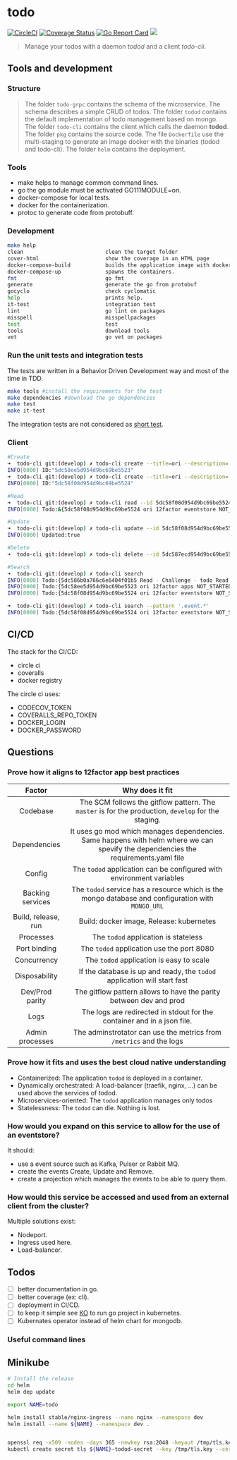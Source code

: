 # todo

[![CircleCI](https://circleci.com/gh/sjeandeaux/todo.svg?style=svg)](https://circleci.com/gh/sjeandeaux/todo)
[![Coverage Status](https://coveralls.io/repos/github/sjeandeaux/todo/badge.svg?branch=master)](https://coveralls.io/github/sjeandeaux/todo?branch=master)
[![Go Report Card](https://goreportcard.com/badge/github.com/sjeandeaux/todo)](https://goreportcard.com/report/github.com/sjeandeaux/todo)
[![](https://images.microbadger.com/badges/image/sjeandeaux/todo.svg)](https://microbadger.com/images/sjeandeaux/todo)

> Manage your todos with a daemon *todod* and a client *todo-cli*.

## Tools and development

### Structure

> The folder `todo-grpc` contains the schema of the microservice. The schema describes a simple CRUD of todos.
> The folder `todod` contains the default implementation of todo management based on mongo.
> The folder `todo-cli` contains the client which calls the daemon **todod**.
> The folder `pkg` contains the source code.
> The file `Dockerfile` use the multi-staging to generate an image docker with the binaries (todod and todo-cli).
> The folder `helm` contains the deployment.

### Tools

* make helps to manage common command lines.
* go the go module must be activated GO111MODULE=on.
* docker-compose for local tests.
* docker for the containerization.
* protoc to generate code from protobuff.

### Development

```sh
make help
clean                          clean the target folder
cover-html                     show the coverage in an HTML page
docker-compose-build           builds the application image with docker-compose.
docker-compose-up              spawns the containers.
fmt                            go fmt
generate                       generate the go from protobuf
gocyclo                        check cyclomatic
help                           prints help.
it-test                        integration test
lint                           go lint on packages
misspell                       misspellpackages
test                           test
tools                          download tools
vet                            go vet on packages
```

### Run the unit tests and integration tests

The tests are written in a Behavior Driven Development way and most of the time in TDD.

```sh
make tools #install the requirements for the test
make dependencies #download the go dependencies
make test
make it-test
```

The integration tests are not considered as [short test](https://golang.org/pkg/testing/#hdr-Skipping).

### Client

```bash
#Create
➜  todo-cli git:(develop) ✗ todo-cli create --title=ori --description='12factor apps' --state=NOT_STARTED --tags="job" --reminder=$(date +%s)
INFO[0000] ID:"5dc58ee5d954d9bc69be5523"
➜  todo-cli git:(develop) ✗ todo-cli create --title=ori --description='12factor eventstore' --state=NOT_STARTED --tags="job" --reminder=$(date +%s)
INFO[0000] ID:"5dc58f08d954d9bc69be5524"

#Read
➜  todo-cli git:(develop) ✗ todo-cli read --id 5dc58f08d954d9bc69be5524
INFO[0000] Todo:&{5dc58f08d954d9bc69be5524 ori 12factor eventstore NOT_STARTED [job golang] 1573228462}

#Update
➜  todo-cli git:(develop) ✗ todo-cli update --id 5dc58f08d954d9bc69be5524 --title=ori --description='12factor eventstore' --state=NOT_STARTED --tags="job,golang" --reminder=$(date +%s)
INFO[0000] Updated:true

#Delete
➜  todo-cli git:(develop) ✗ todo-cli delete --id 5dc587ecd954d9bc69be5522                                                                                                   INFO[0000] Deleted:true

#Search
➜  todo-cli git:(develop) ✗ todo-cli search
INFO[0000] Todo:{5dc586b0a766c6e6404f01b5 Read - Challenge - todo Read - Should create a micro service with 12factor DONE [golang 12factor k8s] 1573046180}
INFO[0000] Todo:{5dc58ee5d954d9bc69be5523 ori 12factor apps NOT_STARTED [job] 1573228261}
INFO[0000] Todo:{5dc58f08d954d9bc69be5524 ori 12factor eventstore NOT_STARTED [job] 1573228296}

➜  todo-cli git:(develop) ✗ todo-cli search --pattern '.event.*'
INFO[0000] Todo:{5dc58f08d954d9bc69be5524 ori 12factor eventstore NOT_STARTED [job] 1573228296}
```


## CI/CD

The stack for the CI/CD:
* circle ci
* coveralls
* docker registry

The circle ci uses:
 * CODECOV_TOKEN
 * COVERALLS_REPO_TOKEN
 * DOCKER_LOGIN
 * DOCKER_PASSWORD

## Questions

### Prove how it aligns to 12factor app best practices

|Factor|Why does it fit|
|:----------:|:----------:|
|Codebase|The SCM follows the gitflow pattern. The `master` is for the production, `develop` for the staging. |
|Dependencies|It uses go mod which manages dependencies. Same happens with helm where we can spevify the dependencies the requirements.yaml file|
|Config|The `todod` application can be configured with environment variables|
|Backing services|The `todod` service has a resource which is the mongo database and configuration with `MONGO_URL`|
|Build, release, run|Build: docker image, Release: kubernetes|
|Processes|The `todod` application is stateless|
|Port binding|The `todod` application use the port 8080|
|Concurrency|The `todod` application is easy to scale|
|Disposability|If the database is up and ready, the `todod` application will start fast |
|Dev/Prod parity|The gitflow pattern allows to have the parity between dev and prod|
|Logs|The logs are redirected in stdout for the container and in a json file.|
|Admin processes|The adminstrotator can use the metrics from `/metrics` and the logs|


### Prove how it fits and uses the best cloud native understanding

* Containerized: The application `todod` is deployed in a container.
* Dynamically orchestrated: A load-balancer (traefik, nginx, ...) can be used above the services of todod.
* Microservices-oriented: The `todod` application manages only todos
* Statelessness: The `todod` can die. Nothing is lost.

### How would you expand on this service to allow for the use of an eventstore?

It should:
* use a event source such as Kafka, Pulser or Rabbit MQ.
* create the events Create, Update and Remove.
* create a projection which manages the events to be able to query them.


### How would this service be accessed and used from an external client from the cluster?

Multiple solutions exist:
* Nodeport.
* Ingress used here.
* Load-balancer.

## Todos

- [ ] better documentation in go.
- [ ] better coverage (ex: cli).
- [ ] deployment in CI/CD.
- [ ] to keep it simple see [KO](https://github.com/google/ko) to run go project in kubernetes.
- [ ] Kubernates operator instead of helm chart for mongodb.

### Useful command lines

## Minikube

```bash
# Install the release
cd helm
helm dep update

export NAME=todo

helm install stable/nginx-ingress --name nginx --namespace dev
helm install --name ${NAME} --namespace dev .


openssl req -x509 -nodes -days 365 -newkey rsa:2048 -keyout /tmp/tls.key -out /tmp/tls.crt -subj "/CN=${NAME}-todod.io"
kubectl create secret tls ${NAME}-todod-secret --key /tmp/tls.key --cert /tmp/tls.crt  -n dev
```




